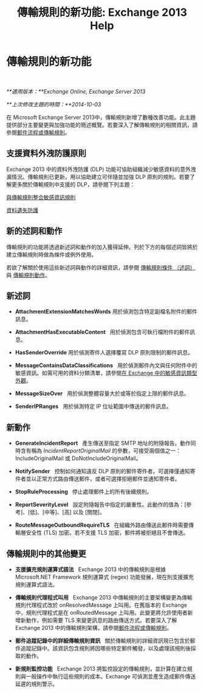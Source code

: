 ﻿---
title: '傳輸規則的新功能: Exchange 2013 Help'
TOCTitle: 傳輸規則的新功能
ms:assetid: 0c2fc0b5-3cd2-4d79-aa2b-0c7622ae15a8
ms:mtpsurl: https://technet.microsoft.com/zh-tw/library/JJ150483(v=EXCHG.150)
ms:contentKeyID: 50472551
ms.date: 05/21/2018
mtps_version: v=EXCHG.150
ms.translationtype: MT
---

# 傳輸規則的新功能

 

_**適用版本：**Exchange Online, Exchange Server 2013_

_**上次修改主題的時間：**2014-10-03_

在 Microsoft Exchange Server 2013中，傳輸規則新增了數種改善功能。此主題提供部分主要變更與加強功能的簡述概覽。若要深入了解傳輸規則的相關資訊，請參閱[郵件流程或傳輸規則](mail-flow-rules-transport-rules-in-exchange-2013-exchange-2013-help.md)。

## 支援資料外洩防護原則

Exchange 2013 中的資料外洩防護 (DLP) 功能可協助組織減少敏感資料的意外洩漏情況。傳輸規則已更新，用以協助建立可伴隨並加強 DLP 原則的規則。若要了解更多關於傳輸規則中支援的 DLP，請參閱下列主題：

[與傳輸規則整合敏感資訊規則](integrating-sensitive-information-rules-with-transport-rules-exchange-2013-help.md)

[資料遺失防護](technical-overview-of-dlp-data-loss-prevention-in-exchange.md)

## 新的述詞和動作

傳輸規則的功能將透過新述詞和動作的加入獲得延伸。列於下方的每個述詞皆將於建立傳輸規則時做為條件或例外使用。

若欲了解關於使用這些新述詞與動作的詳細資訊，請參閱 [傳輸規則條件 （述詞）](mail-flow-rule-conditions-and-exceptions-predicates-in-exchange-2013-exchange-2013-help.md) 與 [傳輸規則動作](mail-flow-rule-actions-in-exchange-2013-exchange-2013-help.md)。

## 新述詞

  -  
    **AttachmentExtensionMatchesWords** 用於偵測包含特定副檔名附件的郵件訊息。

  -  
    **AttachmentHasExecutableContent**   用於偵測包含可執行檔附件的郵件訊息。

  -  
    **HasSenderOverride** 用於偵測寄件人選擇覆寫 DLP 原則限制的郵件訊息。

  -  
    **MessageContainsDataClassifications**   用於偵測郵件內文與任何附件中的敏感資訊。如需可用的資料分類清單，請參閱[在 Exchange 中的敏感資訊類型外觀](what-the-sensitive-information-types-in-exchange-look-for-exchange-online-help.md)。

  -  
    **MessageSizeOver**   用於偵測整體容量大於或等於指定上限的郵件訊息。

  -  
    **SenderIPRanges**   用於偵測特定 IP 位址範圍中傳送的郵件訊息。

## 新動作

  -  
    **GenerateIncidentReport**   產生傳送至指定 SMTP 地址的附隨報告。動作同時含有稱為 *IncidentReportOriginalMail* 的參數，可接受兩個值之一：IncludeOriginalMail 或 DoNotIncludeOriginalMail。

  -  
    **NotifySender**   控制如何通知違反 DLP 原則的郵件寄件者。可選擇僅通知寄件者並以正常方式路由傳送郵件，或者可選擇拒絕郵件並通知寄件者。

  -  
    **StopRuleProcessing**   停止處理郵件上的所有後續規則。

  -  
    **ReportSeverityLevel**   設定附隨報告中指定的嚴重性。此動作的值為：\[參考\]、\[低\]、\[中等\]、\[高\] 以及 \[關閉\]。

  -  
    **RouteMessageOutboundRequireTLS**   在組織外路由傳送此郵件時需要傳輸層安全性 (TLS) 加密。若不支援 TLS 加密，郵件將被拒絕且不會傳送。

## 傳輸規則中的其他變更

  - **支援擴充規則運算式語法**   Exchange 2013 中的傳輸規則是根據 Microsoft.NET Framework 規則運算式 (regex) 功能發展，現在則支援擴充規則運算式語法。

  - **傳輸規則代理程式叫用**   Exchange 2013 中傳輸規則的主要架構變更為傳輸規則代理程式改於 onResolvedMessage 上叫用。在舊版本的 Exchange 中，規則代理程式是在 onRoutedMessage 上叫用。此變更將允許使用者新增新動作，例如需要 TLS 來變更訊息的路由傳送方式。若要深入了解 Exchange 2013 中的傳輸規則架構，請參閱[郵件流程或傳輸規則](mail-flow-rules-transport-rules-in-exchange-2013-exchange-2013-help.md)。

  - **郵件追蹤記錄中的詳細傳輸規則資訊**   關於傳輸規則的詳細資訊現已包含於郵件追蹤記錄中。該資訊包含規則將因哪些特定郵件觸發，以及處理該規則後採取的動作。

  - **新規則監控功能**   Exchange 2013 將監控設定的傳輸規則，並計算在建立規則與一般操作中執行這些規則的成本。Exchange 可偵測並產生造成郵件傳送延遲的規則警示。

